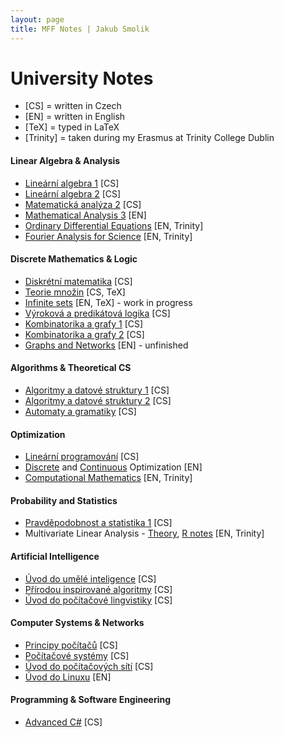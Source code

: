 ```yaml
---
layout: page
title: MFF Notes | Jakub Smolik
---
```


# University Notes

- [CS] = written in Czech
- [EN] = written in English
- [TeX] = typed in LaTeX
- [Trinity] = taken during my Erasmus at Trinity College Dublin

#### Linear Algebra & Analysis

- [Lineární algebra 1](01/Lingebra-1.pdf) [CS]
- [Lineární algebra 2](02/Lingebra-2.pdf) [CS]
- [Matematická analýza 2](03/Analyza-2.pdf) [CS]
- [Mathematical Analysis 3](06/Analyza-3.pdf) [EN]
- [Ordinary Differential Equations](05/ODE.pdf) [EN, Trinity]
- [Fourier Analysis for Science](05/Fourier-analysis.pdf) [EN, Trinity]

#### Discrete Mathematics & Logic

- [Diskrétní matematika](01/Diskretni-matematika.pdf) [CS]
- [Teorie množin](04/Teorie-mnozin.pdf) [CS, TeX]
- [Infinite sets](07/Infinite-sets.pdf) [EN, TeX] - work in progress
- [Výroková a predikátová logika](03/Logika.pdf) [CS]
- [Kombinatorika a grafy 1](03/Kombagra-1.pdf) [CS]
- [Kombinatorika a grafy 2](06/Kombagra-2.pdf) [CS]
- [Graphs and Networks](06/Graphs-and-networks.pdf) [EN] - unfinished

#### Algorithms & Theoretical CS

- [Algoritmy a datové struktury 1](02/ADS-1.pdf) [CS]
- [Algoritmy a datové struktury 2](03/ADS-2.pdf) [CS]
- [Automaty a gramatiky](04/Autogramy.pdf) [CS]

#### Optimization

- [Lineární programování](04/Linearni-programovani.pdf) [CS]
- [Discrete](06/Optimization-discrete.pdf) and [Continuous](06/Optimization-continuous.pdf) Optimization [EN]
- [Computational Mathematics](05/Computational-mathematics.pdf) [EN, Trinity]

#### Probability and Statistics

- [Pravděpodobnost a statistika 1](04/PAST-1.pdf) [CS]
- Multivariate Linear Analysis - [Theory](05/Multivariate-linear-analysis/Multivariate-linear-analysis.pdf), [R notes](05/Multivariate-linear-analysis/) [EN, Trinity]

#### Artificial Intelligence

- [Úvod do umělé inteligence](04/Uvod-do-AI.pdf) [CS]
- [Přírodou inspirované algoritmy](04/Prirodou-inspirovane-algoritmy.pdf) [CS]
- [Úvod do počítačové lingvistiky](03/Uvod-do-pocitacove-lingvistiky.pdf) [CS]

#### Computer Systems & Networks

- [Principy počítačů](01/Principy-pocitacu.pdf) [CS]
- [Počítačové systémy](02/Pocitacove-systemy.pdf) [CS]
- [Úvod do počítačových sítí](01/Uvod-do-pocitacovych-siti.pdf) [CS]
- [Úvod do Linuxu](https://github.com/Couleslaw/linux-notes) [EN]

#### Programming & Software Engineering

- [Advanced C#](04/Advanced-CSharp/) [CS]
